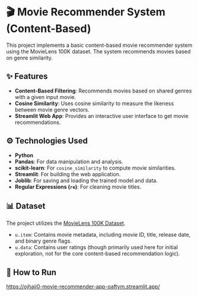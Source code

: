 # 🎬 Movie Recommender System (Content-Based)

This project implements a basic content-based movie recommender system using the MovieLens 100K dataset. The system recommends movies based on genre similarity.

## ✨ Features

* **Content-Based Filtering**: Recommends movies based on shared genres with a given input movie.
* **Cosine Similarity**: Uses cosine similarity to measure the likeness between movie genre vectors.
* **Streamlit Web App**: Provides an interactive user interface to get movie recommendations.

## ⚙️ Technologies Used

* **Python**
* **Pandas**: For data manipulation and analysis.
* **scikit-learn**: For `cosine_similarity` to compute movie similarities.
* **Streamlit**: For building the web application.
* **Joblib**: For saving and loading the trained model and data.
* **Regular Expressions (`re`)**: For cleaning movie titles.

## 📊 Dataset

The project utilizes the [MovieLens 100K Dataset](https://grouplens.org/datasets/movielens/100k/).

* `u.item`: Contains movie metadata, including movie ID, title, release date, and binary genre flags.
* `u.data`: Contains user ratings (though primarily used here for initial exploration, not for the core content-based recommendation logic).

## 🚀 How to Run

https://ojhaji0-movie-recommender-app-oaftym.streamlit.app/
